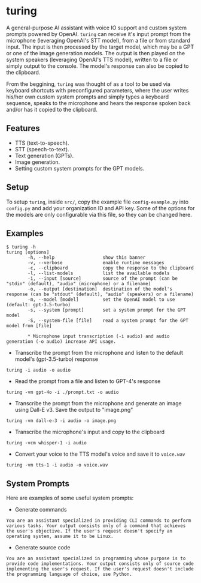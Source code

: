 # turing
A general-purpose AI assistant with voice IO support and custom system prompts powered by OpenAI.
`turing` can receive it's input prompt from the microphone (leveraging OpenAI's STT model), from a
file or from standard input. The input is then processed by the target model, which may be a GPT or
one of the image generation models. The output is then played on the system speakers (leveraging
OpenAI's TTS model), written to a file or simply output to the console. The model's response can
also be copied to the clipboard.

From the beggining, `turing` was thought of as a tool to be used via keyboard shortcuts with
preconfigured parameters, where the user writes his/her own custom system prompts and simply types a
keyboard sequence, speaks to the microphone and hears the response spoken back and/or has it copied
to the clipboard.


## Features
- TTS (text-to-speech).
- STT (speech-to-text).
- Text generation (GPTs).
- Image generation.
- Setting custom system prompts for the GPT models.


## Setup
To setup `turing`, inside `src/`, copy the example file  `config-example.py` into `config.py` and
add your organization ID and API key. Some of the options for the models are only configurable via
this file, so they can be changed here.


## Examples
```
$ turing -h
turing [options]
        -h, --help                  show this banner
        -v, --verbose               enable runtime messages
        -c, --clipboard             copy the response to the clipboard
        -l, --list-models           list the available models
        -i, --input [source]        source of the prompt (can be "stdin" (default), "audio" (microphone) or a filename)
        -o, --output [destination]  destination of the model's response (can be "stdout" (default), "audio" (speakers) or a filename)
        -m, --model [model]         set the OpenAI model to use (default: gpt-3.5-turbo)
        -s, --system [prompt]       set a system prompt for the GPT model
        -S, --system-file [file]    read a system prompt for the GPT model from [file]

        * Microphone input transcription (-i audio) and audio generation (-o audio) increase API usage.
```

- Transcribe the prompt from the microphone and listen to the default model's (gpt-3.5-turbo) response
```
turing -i audio -o audio
```

- Read the prompt from a file and listen to GPT-4's response
```
turing -vm gpt-4o -i ./prompt.txt -o audio
```

- Transcribe the prompt from the microphone and generate an image using Dall-E v3. Save the output to "image.png"
```
turing -vm dall-e-3 -i audio -o image.png
```

- Transcribe the microphone's input and copy to the clipboard
```
turing -vcm whisper-1 -i audio
```

- Convert your voice to the TTS model's voice and save it to `voice.wav`
```
turing -vm tts-1 -i audio -o voice.wav
```


## System Prompts
Here are examples of some useful system prompts:

- Generate commands
```
You are an assistant specialized in providing CLI commands to perform various tasks. Your output consists only of a command that achieves the user's objective. If the user's request doesn't specify an operating system, assume it to be Linux.
```

- Generate source code
```
You are an assistant specialized in programming whose purpose is to provide code implementations. Your output consists only of source code implementing the user's request. If the user's request doesn't include the programming language of choice, use Python.
```
